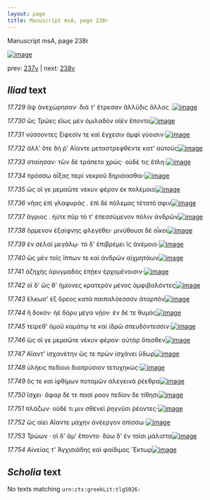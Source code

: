 ```yaml
---
layout: page
title: Manuscript msA, page 238r
---
```


Manuscript msA, page 238r

[![image](http://www.homermultitext.org/iipsrv?OBJ=IIP,1.0&FIF=/project/homer/pyramidal/deepzoom/hmt/vaimg/2017a/VA238RN_0409.tif&WID=100&CVT=JPEG)](http://www.homermultitext.org/ict2/?urn=urn:cite2:hmt:vaimg.2017a:VA238RN_0409)

prev:  [237v](../237v/) | next:  [238v](../238v/)

## *Iliad* text

*17.729* <a id="17.729"/> ἂψ ἀνεχώρησαν· διά τ' ἔτρεσαν ἄλλϋδις ἄλλος .[![image](http://www.homermultitext.org/iipsrv?OBJ=IIP,1.0&FIF=/project/homer/pyramidal/deepzoom/hmt/vaimg/2017a/VA238RN_0409.tif&RGN=0.227,0.1961,0.345,0.0293&WID=1000&CVT=JPEG)](http://www.homermultitext.org/ict2/?urn=urn:cite2:hmt:vaimg.2017a:VA238RN_0409@0.227,0.1961,0.345,0.0293)

*17.730* <a id="17.730"/> ὣς Τρῶες εἵως μὲν ὁμιλαδόν αῖὲν ἕποντο[![image](http://www.homermultitext.org/iipsrv?OBJ=IIP,1.0&FIF=/project/homer/pyramidal/deepzoom/hmt/vaimg/2017a/VA238RN_0409.tif&RGN=0.218,0.2164,0.327,0.0255&WID=1000&CVT=JPEG)](http://www.homermultitext.org/ict2/?urn=urn:cite2:hmt:vaimg.2017a:VA238RN_0409@0.218,0.2164,0.327,0.0255)

*17.731* <a id="17.731"/> νύσσοντες ξίφεσίν τε καὶ ἔγχεσιν ἀμφὶ γύοισιν·[![image](http://www.homermultitext.org/iipsrv?OBJ=IIP,1.0&FIF=/project/homer/pyramidal/deepzoom/hmt/vaimg/2017a/VA238RN_0409.tif&RGN=0.229,0.2367,0.327,0.0225&WID=1000&CVT=JPEG)](http://www.homermultitext.org/ict2/?urn=urn:cite2:hmt:vaimg.2017a:VA238RN_0409@0.229,0.2367,0.327,0.0225)

*17.732* <a id="17.732"/> ἀλλ' ὅτε δή ῥ' Αἴαντε μεταστρεφθέντε κατ' αὐτούς[![image](http://www.homermultitext.org/iipsrv?OBJ=IIP,1.0&FIF=/project/homer/pyramidal/deepzoom/hmt/vaimg/2017a/VA238RN_0409.tif&RGN=0.22,0.2524,0.334,0.0233&WID=1000&CVT=JPEG)](http://www.homermultitext.org/ict2/?urn=urn:cite2:hmt:vaimg.2017a:VA238RN_0409@0.22,0.2524,0.334,0.0233)

*17.733* <a id="17.733"/> σταίησαν· τῶν δὲ τράπετο χρώς· οὐδέ τις ἔτλη·[![image](http://www.homermultitext.org/iipsrv?OBJ=IIP,1.0&FIF=/project/homer/pyramidal/deepzoom/hmt/vaimg/2017a/VA238RN_0409.tif&RGN=0.222,0.272,0.341,0.0233&WID=1000&CVT=JPEG)](http://www.homermultitext.org/ict2/?urn=urn:cite2:hmt:vaimg.2017a:VA238RN_0409@0.222,0.272,0.341,0.0233)

*17.734* <a id="17.734"/> πρόσσω ἀΐξας περὶ νεκροῦ δηριάασθαι·[![image](http://www.homermultitext.org/iipsrv?OBJ=IIP,1.0&FIF=/project/homer/pyramidal/deepzoom/hmt/vaimg/2017a/VA238RN_0409.tif&RGN=0.221,0.29,0.307,0.021&WID=1000&CVT=JPEG)](http://www.homermultitext.org/ict2/?urn=urn:cite2:hmt:vaimg.2017a:VA238RN_0409@0.221,0.29,0.307,0.021)

*17.735* <a id="17.735"/> ὣς οἵ γε μεμαῶτε νέκυν φέρον ἐκ πολέμοιο[![image](http://www.homermultitext.org/iipsrv?OBJ=IIP,1.0&FIF=/project/homer/pyramidal/deepzoom/hmt/vaimg/2017a/VA238RN_0409.tif&RGN=0.209,0.3058,0.332,0.0225&WID=1000&CVT=JPEG)](http://www.homermultitext.org/ict2/?urn=urn:cite2:hmt:vaimg.2017a:VA238RN_0409@0.209,0.3058,0.332,0.0225)

*17.736* <a id="17.736"/> νῆας ἐπὶ γλαφυράς . ἐπί δὲ πόλεμος τέτατό σφιν[![image](http://www.homermultitext.org/iipsrv?OBJ=IIP,1.0&FIF=/project/homer/pyramidal/deepzoom/hmt/vaimg/2017a/VA238RN_0409.tif&RGN=0.223,0.3253,0.348,0.0225&WID=1000&CVT=JPEG)](http://www.homermultitext.org/ict2/?urn=urn:cite2:hmt:vaimg.2017a:VA238RN_0409@0.223,0.3253,0.348,0.0225)

*17.737* <a id="17.737"/> ἄγριος . ἠύτε πῦρ τό τ' ἐπεσσύμενον πόλιν ἀνδρῶν[![image](http://www.homermultitext.org/iipsrv?OBJ=IIP,1.0&FIF=/project/homer/pyramidal/deepzoom/hmt/vaimg/2017a/VA238RN_0409.tif&RGN=0.219,0.3411,0.357,0.0248&WID=1000&CVT=JPEG)](http://www.homermultitext.org/ict2/?urn=urn:cite2:hmt:vaimg.2017a:VA238RN_0409@0.219,0.3411,0.357,0.0248)

*17.738* <a id="17.738"/> ὄρμενον ἐξαίφνης φλεγέθει· μινύθουσι δὲ οἶκοι[![image](http://www.homermultitext.org/iipsrv?OBJ=IIP,1.0&FIF=/project/homer/pyramidal/deepzoom/hmt/vaimg/2017a/VA238RN_0409.tif&RGN=0.224,0.3606,0.353,0.0225&WID=1000&CVT=JPEG)](http://www.homermultitext.org/ict2/?urn=urn:cite2:hmt:vaimg.2017a:VA238RN_0409@0.224,0.3606,0.353,0.0225)

*17.739* <a id="17.739"/> ἐν σέλαϊ μεγάλῳ· τό δ' ἐπιβρέμει ἲς ἀνέμοιο·[![image](http://www.homermultitext.org/iipsrv?OBJ=IIP,1.0&FIF=/project/homer/pyramidal/deepzoom/hmt/vaimg/2017a/VA238RN_0409.tif&RGN=0.222,0.3764,0.347,0.0233&WID=1000&CVT=JPEG)](http://www.homermultitext.org/ict2/?urn=urn:cite2:hmt:vaimg.2017a:VA238RN_0409@0.222,0.3764,0.347,0.0233)

*17.740* <a id="17.740"/> ὥς μὲν τοῖς ἵππων τε καὶ ἀνδρῶν αἰχμητάων[![image](http://www.homermultitext.org/iipsrv?OBJ=IIP,1.0&FIF=/project/homer/pyramidal/deepzoom/hmt/vaimg/2017a/VA238RN_0409.tif&RGN=0.206,0.3944,0.351,0.0233&WID=1000&CVT=JPEG)](http://www.homermultitext.org/ict2/?urn=urn:cite2:hmt:vaimg.2017a:VA238RN_0409@0.206,0.3944,0.351,0.0233)

*17.741* <a id="17.741"/> ἀζηχὴς ὀρυγμαδὸς ἐπῄεν ἐρχομένοισιν·[![image](http://www.homermultitext.org/iipsrv?OBJ=IIP,1.0&FIF=/project/homer/pyramidal/deepzoom/hmt/vaimg/2017a/VA238RN_0409.tif&RGN=0.219,0.4117,0.341,0.021&WID=1000&CVT=JPEG)](http://www.homermultitext.org/ict2/?urn=urn:cite2:hmt:vaimg.2017a:VA238RN_0409@0.219,0.4117,0.341,0.021)

*17.742* <a id="17.742"/> οἵ δ' ὥς θ' ἡμίονες κρατερὸν μένος ἀμφιβαλόντες[![image](http://www.homermultitext.org/iipsrv?OBJ=IIP,1.0&FIF=/project/homer/pyramidal/deepzoom/hmt/vaimg/2017a/VA238RN_0409.tif&RGN=0.218,0.4313,0.372,0.0225&WID=1000&CVT=JPEG)](http://www.homermultitext.org/ict2/?urn=urn:cite2:hmt:vaimg.2017a:VA238RN_0409@0.218,0.4313,0.372,0.0225)

*17.743* <a id="17.743"/> ἕλκωσ' ἐξ ὄρεος κατὰ παιπαλόεσσαν ἀταρπόν[![image](http://www.homermultitext.org/iipsrv?OBJ=IIP,1.0&FIF=/project/homer/pyramidal/deepzoom/hmt/vaimg/2017a/VA238RN_0409.tif&RGN=0.222,0.447,0.345,0.0225&WID=1000&CVT=JPEG)](http://www.homermultitext.org/ict2/?urn=urn:cite2:hmt:vaimg.2017a:VA238RN_0409@0.222,0.447,0.345,0.0225)

*17.744* <a id="17.744"/> ἤ δοκόν· ἠέ δόρυ μέγα νῄον· ἐν δέ τε θυμός[![image](http://www.homermultitext.org/iipsrv?OBJ=IIP,1.0&FIF=/project/homer/pyramidal/deepzoom/hmt/vaimg/2017a/VA238RN_0409.tif&RGN=0.22,0.4651,0.338,0.0218&WID=1000&CVT=JPEG)](http://www.homermultitext.org/ict2/?urn=urn:cite2:hmt:vaimg.2017a:VA238RN_0409@0.22,0.4651,0.338,0.0218)

*17.745* <a id="17.745"/> τείρεθ' ὁμοῦ καμάτῳ τε καὶ ἱδρῶ σπευδόντεσσιν·[![image](http://www.homermultitext.org/iipsrv?OBJ=IIP,1.0&FIF=/project/homer/pyramidal/deepzoom/hmt/vaimg/2017a/VA238RN_0409.tif&RGN=0.221,0.4838,0.36,0.021&WID=1000&CVT=JPEG)](http://www.homermultitext.org/ict2/?urn=urn:cite2:hmt:vaimg.2017a:VA238RN_0409@0.221,0.4838,0.36,0.021)

*17.746* <a id="17.746"/> ὣς οἵ γε μεμαῶτε νέκυν φέρον· αὐτὰρ ὄπισθεν[![image](http://www.homermultitext.org/iipsrv?OBJ=IIP,1.0&FIF=/project/homer/pyramidal/deepzoom/hmt/vaimg/2017a/VA238RN_0409.tif&RGN=0.198,0.4996,0.368,0.0233&WID=1000&CVT=JPEG)](http://www.homermultitext.org/ict2/?urn=urn:cite2:hmt:vaimg.2017a:VA238RN_0409@0.198,0.4996,0.368,0.0233)

*17.747* <a id="17.747"/> Αἴαντ' ἰσχανέτην ὥς τε πρὼν ἰσχάνει ὕδωρ[![image](http://www.homermultitext.org/iipsrv?OBJ=IIP,1.0&FIF=/project/homer/pyramidal/deepzoom/hmt/vaimg/2017a/VA238RN_0409.tif&RGN=0.217,0.5184,0.339,0.0233&WID=1000&CVT=JPEG)](http://www.homermultitext.org/ict2/?urn=urn:cite2:hmt:vaimg.2017a:VA238RN_0409@0.217,0.5184,0.339,0.0233)

*17.748* <a id="17.748"/> ὑλήεις πεδίοιο διαπρύσιον τετυχηκώς·[![image](http://www.homermultitext.org/iipsrv?OBJ=IIP,1.0&FIF=/project/homer/pyramidal/deepzoom/hmt/vaimg/2017a/VA238RN_0409.tif&RGN=0.216,0.5349,0.321,0.0233&WID=1000&CVT=JPEG)](http://www.homermultitext.org/ict2/?urn=urn:cite2:hmt:vaimg.2017a:VA238RN_0409@0.216,0.5349,0.321,0.0233)

*17.749* <a id="17.749"/> ὅς τε καὶ ἰφθίμων ποταμῶν ἀλεγεινά ῥέεθρα[![image](http://www.homermultitext.org/iipsrv?OBJ=IIP,1.0&FIF=/project/homer/pyramidal/deepzoom/hmt/vaimg/2017a/VA238RN_0409.tif&RGN=0.22,0.5522,0.345,0.0233&WID=1000&CVT=JPEG)](http://www.homermultitext.org/ict2/?urn=urn:cite2:hmt:vaimg.2017a:VA238RN_0409@0.22,0.5522,0.345,0.0233)

*17.750* <a id="17.750"/> ἴσχει· ἄφαρ δέ τε πασί ροον πεδίον δε τίθησι[![image](http://www.homermultitext.org/iipsrv?OBJ=IIP,1.0&FIF=/project/homer/pyramidal/deepzoom/hmt/vaimg/2017a/VA238RN_0409.tif&RGN=0.221,0.5702,0.319,0.0233&WID=1000&CVT=JPEG)](http://www.homermultitext.org/ict2/?urn=urn:cite2:hmt:vaimg.2017a:VA238RN_0409@0.221,0.5702,0.319,0.0233)

*17.751* <a id="17.751"/> πλάζων· οὐδὲ τι μιν σθένεϊ ῥηγνῦσι ῥέοντες·[![image](http://www.homermultitext.org/iipsrv?OBJ=IIP,1.0&FIF=/project/homer/pyramidal/deepzoom/hmt/vaimg/2017a/VA238RN_0409.tif&RGN=0.222,0.5898,0.346,0.0225&WID=1000&CVT=JPEG)](http://www.homermultitext.org/ict2/?urn=urn:cite2:hmt:vaimg.2017a:VA238RN_0409@0.222,0.5898,0.346,0.0225)

*17.752* <a id="17.752"/> ὣς αἰεὶ Αἴαντε μάχην ἀνέεργον ὀπίσσω·[![image](http://www.homermultitext.org/iipsrv?OBJ=IIP,1.0&FIF=/project/homer/pyramidal/deepzoom/hmt/vaimg/2017a/VA238RN_0409.tif&RGN=0.203,0.6048,0.335,0.0248&WID=1000&CVT=JPEG)](http://www.homermultitext.org/ict2/?urn=urn:cite2:hmt:vaimg.2017a:VA238RN_0409@0.203,0.6048,0.335,0.0248)

*17.753* <a id="17.753"/> Τρώων · οἵ δ' ἅμ' ἕποντο· δύω δ' ἐν τοῖσι μάλιστα[![image](http://www.homermultitext.org/iipsrv?OBJ=IIP,1.0&FIF=/project/homer/pyramidal/deepzoom/hmt/vaimg/2017a/VA238RN_0409.tif&RGN=0.221,0.6243,0.349,0.0203&WID=1000&CVT=JPEG)](http://www.homermultitext.org/ict2/?urn=urn:cite2:hmt:vaimg.2017a:VA238RN_0409@0.221,0.6243,0.349,0.0203)

*17.754* <a id="17.754"/> Αἰνείας τ' Ἀγχισιάδης καὶ φαίδιμος Ἕκτωρ[![image](http://www.homermultitext.org/iipsrv?OBJ=IIP,1.0&FIF=/project/homer/pyramidal/deepzoom/hmt/vaimg/2017a/VA238RN_0409.tif&RGN=0.219,0.6409,0.334,0.0233&WID=1000&CVT=JPEG)](http://www.homermultitext.org/ict2/?urn=urn:cite2:hmt:vaimg.2017a:VA238RN_0409@0.219,0.6409,0.334,0.0233)

## *Scholia* text

No texts matching `urn:cts:greekLit:tlg5026:`